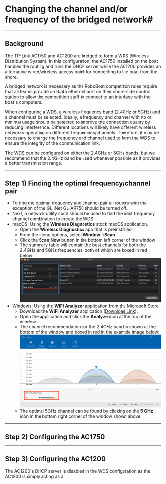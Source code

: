 # Changing the channel and/or frequency of the bridged network#
---
## Background ##

The TP-Link AC1750 and AC1200 are bridged to form a WDS (Wireless Distribution System). In this configuration, the AC1750 installed on the boat handles the routing and runs the DHCP server while the AC1200 provides an alternative wired/wireless access point for connecting to the boat from the shore.

A bridged network is necessary as the RoboBoat competition rules require that all teams provide an RJ45 ethernet port on their shore-side control station to allow the competition staff to connect to an interface with the boat's computers.

When configuring a WDS, a wireless frequency band (2.4GHz or 5GHz) and a channel must be selected. Ideally, a frequency and channel with no or minimal usage should be selected to improve the connection quality by reducing interference. Different locations will likely have different wireless networks operating on different frequencies/channels. Therefore, it may be necessary to change the frequency and channel used to form the WDS to ensure the integrity of the communication link.

The WDS can be configured on either the 2.4GHz or 5GHz bands, but we recommend that the 2.4GHz band be used whenever possible as it provides a better transmission range.

---
## Step 1) Finding the optimal frequency/channel pair ##

 - To find the optimal frequency and channel pair all routers with the exception of the GL.iNet GL-AR750 should be turned off.
 - Next, a network utility such should be used to find the best frequency channel combination to create the WDS.
  - macOS: Using the **Wireless Diagnostics** stock macOS application.
    - Open the **Wireless Diagnostics** app that is preinstalled
    - From the menu options, select **Window**->**Scan**
    - Click the **Scan Now** button in the bottom left corner of the window
    - The summary table will contain the best channels for both the 2.4GHz and 5GHz frequencies, both of which are boxed in red below: ![](NetworkingImages/WirelessDiagnosticsScanResults.jpg)
  - Windows: Using the **WiFi Analyzer** application from the Microsoft Store
    - Download the **WiFi Analyzer** application ([Download Link](https://www.microsoft.com/en-us/p/wifi-analyzer/9nblggh33n0n)).
    - Open the application and click the **Analyze** icon at the top of the window
    - The channel recommendation for the 2.4GHz band is shown at the bottom of the window and boxed in red in the example image below:
    ![](NetworkingImages/WiFiAnalyzerScanResults.jpg)
    - The optimal 5GHz channel can be found by clicking on the **5 GHz** icon in the bottom right corner of the window shown above.

---
## Step 2) Configuring the AC1750 ##


---
## Step 3) Configuring the AC1200 ##
The AC1200's DHCP server is disabled in the WDS configuration as the AC1200 is simply acting as a
